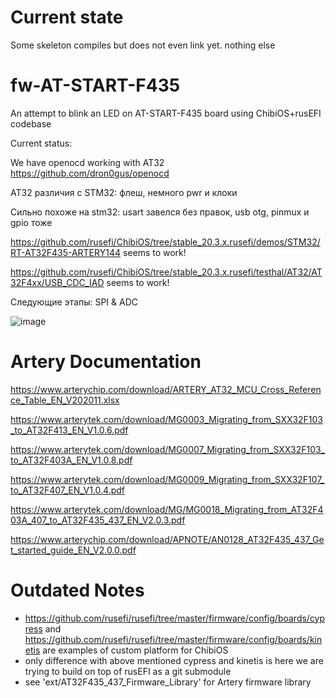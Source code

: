 # Current state

Some skeleton compiles but does not even link yet. nothing else

# fw-AT-START-F435

An attempt to blink an LED on AT-START-F435 board using ChibiOS+rusEFI codebase

Current status:

We have openocd working with AT32 https://github.com/dron0gus/openocd

AT32 различия с STM32: флеш, немного pwr и клоки

Сильно похоже на stm32: usart завелся без правок, usb otg, pinmux и gpio тоже

https://github.com/rusefi/ChibiOS/tree/stable_20.3.x.rusefi/demos/STM32/RT-AT32F435-ARTERY144 seems to work!

https://github.com/rusefi/ChibiOS/tree/stable_20.3.x.rusefi/testhal/AT32/AT32F4xx/USB_CDC_IAD seems to work!

Следующие этапы: SPI & ADC

![image](https://github.com/rusefi/fw-AT-START-F435/assets/48498823/81af22f5-1581-429a-a370-377ecf8afcb8)


# Artery Documentation

https://www.arterychip.com/download/ARTERY_AT32_MCU_Cross_Reference_Table_EN_V202011.xlsx

https://www.arterytek.com/download/MG0003_Migrating_from_SXX32F103_to_AT32F413_EN_V1.0.6.pdf

https://www.arterytek.com/download/MG0007_Migrating_from_SXX32F103_to_AT32F403A_EN_V1.0.8.pdf

https://www.arterytek.com/download/MG0009_Migrating_from_SXX32F107_to_AT32F407_EN_V1.0.4.pdf

https://www.arterytek.com/download/MG/MG0018_Migrating_from_AT32F403A_407_to_AT32F435_437_EN_V2.0.3.pdf

https://www.arterychip.com/download/APNOTE/AN0128_AT32F435_437_Get_started_guide_EN_V2.0.0.pdf


# Outdated Notes

* https://github.com/rusefi/rusefi/tree/master/firmware/config/boards/cypress and https://github.com/rusefi/rusefi/tree/master/firmware/config/boards/kinetis are examples of custom platform for ChibiOS
* only difference with above mentioned cypress and kinetis is here we are trying to build on top of rusEFI as a git submodule
* see 'ext/AT32F435_437_Firmware_Library' for Artery firmware library
